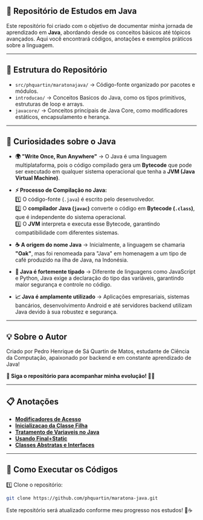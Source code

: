 ## 📌 Repositório de Estudos em Java

Este repositório foi criado com o objetivo de documentar minha jornada de aprendizado em **Java**, abordando desde os conceitos básicos até tópicos avançados. Aqui você encontrará códigos, anotações e exemplos práticos sobre a linguagem.

---

## 📂 Estrutura do Repositório

- `src/phquartin/maratonajava/` → Código-fonte organizado por pacotes e módulos.
- `introducao/` → Conceitos Basicos do Java, como os tipos primitivos, estruturas de loop e arrays.
- `javacore/` → Conceitos principais de Java Core, como modificadores estáticos, encapsulamento e herança.

---

## 🔎 Curiosidades sobre o Java

- **🌍 "Write Once, Run Anywhere"** → O Java é uma linguagem multiplataforma, pois o código compilado gera um **Bytecode** que pode ser executado em qualquer sistema operacional que tenha a **JVM (Java Virtual Machine)**.

- **⚡ Processo de Compilação no Java:**  
  1️⃣ O código-fonte (`.java`) é escrito pelo desenvolvedor.  
  2️⃣ O **compilador Java (`javac`)** converte o código em **Bytecode (`.class`)**, que é independente do sistema operacional.  
  3️⃣ O **JVM** interpreta e executa esse Bytecode, garantindo compatibilidade com diferentes sistemas.

- **☕ A origem do nome Java** → Inicialmente, a linguagem se chamaria **"Oak"**, mas foi renomeada para "Java" em homenagem a um tipo de café produzido na ilha de Java, na Indonésia.

- **📜 Java é fortemente tipado** → Diferente de linguagens como JavaScript e Python, Java exige a declaração do tipo das variáveis, garantindo maior segurança e controle no código.

- **📈 Java é amplamente utilizado** → Aplicações empresariais, sistemas bancários, desenvolvimento Android e até servidores backend utilizam Java devido à sua robustez e segurança.
---
## 💡 Sobre o Autor

Criado por Pedro Henrique de Sá Quartin de Matos, estudante de Ciência da Computação, apaixonado por backend e em constante aprendizado de Java!

**📌 Siga o repositório para acompanhar minha evolução! 🚀🔥**

---

## 📋 Anotações
- [**Modificadores de Acesso**](docs/ModificadoresDeAcesso.md)
- [**Inicializacao da Classe Filha**](docs/ProcessoDeInicializacaoDeClassesFIlhas.md)
- [**Tratamento de Variaveis no Java**](docs/TratamentoVariaveis.md)
- [**Usando Final+Static**](docs/Static&Final.md)
- [**Classes Abstratas e Interfaces**](docs/ClassesAbstratas&Interfaces.md)

---

## 🚀 Como Executar os Códigos

1️⃣ Clone o repositório:
```bash
git clone https://github.com/phquartin/maratona-java.git
```
Este repositório será atualizado conforme meu progresso nos estudos! 🚀☕
